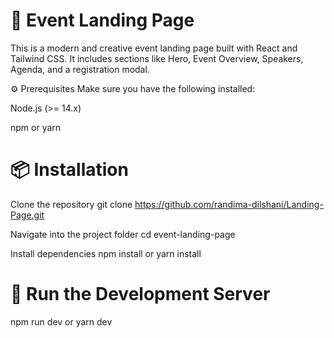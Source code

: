 # 🚀 Event Landing Page

This is a modern and creative event landing page built with React and Tailwind CSS. It includes sections like Hero, Event Overview, Speakers, Agenda, and a registration modal.

⚙️ Prerequisites
Make sure you have the following installed:

Node.js (>= 14.x)

npm or yarn

# 📦 Installation

Clone the repository
git clone https://github.com/randima-dilshani/Landing-Page.git

Navigate into the project folder
cd event-landing-page

Install dependencies
npm install
 or
yarn install

# 🧪 Run the Development Server

npm run dev
 or
yarn dev

